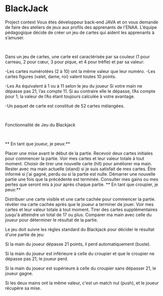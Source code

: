# BlackJack

Project context
Vous êtes développeur back-end JAVA et on vous demande de faire des ateliers de jeux aux profils des apprenants de l'ENAA. L’équipe pédagogique décide de créer un jeu de cartes qui aident les apprenants à s’amuser.

​

Dans un jeu de cartes, une carte est caractérisée par sa couleur (1 pour carreau, 2 pour cœur, 3 pour pique, et 4 pour trèfle) et par sa valeur:

-Les cartes numérotées (2 à 10) ont la même valeur que leur numéro. -Les cartes figures (valet, dame, roi) valent toutes 10 points.

-Les As équivalent à 1 ou à 11 selon le jeu du joueur Si votre main ne dépasse pas 21, l’as compte 11. Si au contraire elle le dépasse, l’As compte pour 1; la valeur de l’As étant toujours calculée à votre avantage.

-Un paquet de carte est constitué de 52 cartes mélangées.

​

Fonctionnalité de Jeu du Blackjack

​

** En tant que joueur, je peux:**

Placer une mise avant le début de la partie.
Recevoir deux cartes initiales pour commencer la partie.
Voir mes cartes et leur valeur totale à tout moment.
Choisir de tirer une nouvelle carte (hit) pour améliorer ma main.
Rester avec ma main actuelle (stand) si je suis satisfait de mes cartes.
Être informé si j'ai gagné, perdu ou si la partie est nulle.
Démarrer une nouvelle partie une fois que la précédente est terminée.
Consulter mes gains ou mes pertes que seront mis à jour après chaque partie.
** En tant que croupier, je peux:**

Distribuer une carte visible et une carte cachée pour commencer la partie.
révéler ma carte cachée après que le joueur a terminer de jouer.
Voir mes cartes et leur valeur totale à tout moment.
Tirer des cartes supplémentaires jusqu'à atteindre un total de 17 ou plus.
Comparer ma main avec celle du joueur pour déterminer le résultat de la partie.
​

Le jeu doit suivre les règles standard du Blackjack pour décider le résultat d'une partie de jeu:

Si la main du joueur dépasse 21 points, il perd automatiquement (buste).

Si la main du joueur est inférieure à celle du croupier et que le croupier ne dépasse pas 21, le joueur perd.

Si la main du joueur est supérieure à celle du croupier sans dépasser 21, le joueur gagne.

Si les deux mains ont la même valeur, c'est un match nul (push), et le joueur récupère sa mise.
